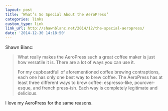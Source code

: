```yaml
---
layout: post
title: ‘What’s So Special About the AeroPress’
categories: links
custom_type: link
link_url: http://shawnblanc.net/2014/12/the-special-aeropress/
date: '2014-12-30 14:18:50'
---
```

Shawn Blanc:

>What really makes the AeroPress such a great coffee maker is just how versatile it is. There are a lot of ways you can use it.
>
>For my cupboardfull of aforementioned coffee brewing contraptions, each one has only one best way to brew coffee. The AeroPress has at least three different ways to brew coffee: espresso-like, pourover-esque, and french press-ish. Each way is completely legitimate and delicious.

I love my AeroPress for the same reasons.